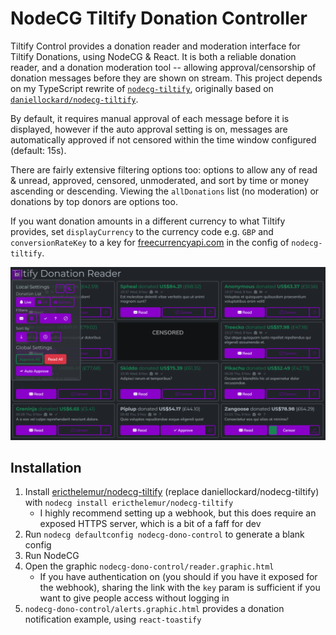 # NodeCG Tiltify Donation Controller

Tiltify Control provides a donation reader and moderation interface for Tiltify Donations, using NodeCG & React. It is both a reliable donation reader, and a donation moderation tool -- allowing approval/censorship of donation messages before they are shown on stream. This project depends on my TypeScript rewrite of [`nodecg-tiltify`](https://github.com/ericthelemur/nodecg-tiltify), originally based on [`daniellockard/nodecg-tiltify`](https://github.com/daniellockard/nodecg-tiltify).

By default, it requires manual approval of each message before it is displayed, however if the auto approval setting is on, messages are automatically approved if not censored within the time window configured (default: 15s).

There are fairly extensive filtering options too: options to allow any of read & unread, approved, censored, unmoderated, and sort by time or money ascending or descending. Viewing the `allDonations` list (no moderation) or donations by top donors are options too.

If you want donation amounts in a different currency to what Tiltify provides, set `displayCurrency` to the currency code e.g. `GBP` and `conversionRateKey` to a key for [freecurrencyapi.com](https://freecurrencyapi.com) in the config of `nodecg-tiltify`.

![example.png](https://github.com/ericthelemur/tiltify-control/blob/master/example.png)

## Installation

1. Install [ericthelemur/nodecg-tiltify](https://github.com/ericthelemur/nodecg-tiltify) (replace daniellockard/nodecg-tiltify) with `nodecg install ericthelemur/nodecg-tiltify`
    - I highly recommend setting up a webhook, but this does require an exposed HTTPS server, which is a bit of a faff for dev
2. Run `nodecg defaultconfig nodecg-dono-control` to generate a blank config
3. Run NodeCG
4. Open the graphic `nodecg-dono-control/reader.graphic.html`
    - If you have authentication on (you should if you have it exposed for the webhook), sharing the link with the `key` param is sufficient if you want to give people access without logging in
5. `nodecg-dono-control/alerts.graphic.html` provides a donation notification example, using `react-toastify`
